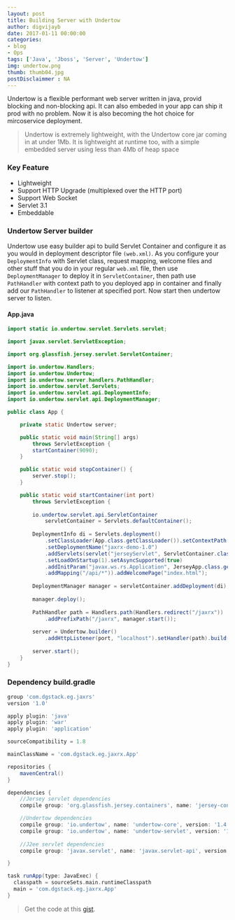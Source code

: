 ```yaml
---
layout: post
title: Building Server with Undertow
author: digvijayb
date: 2017-01-11 00:00:00
categories:
- blog
- Ops
tags: ['Java', 'Jboss', 'Server', 'Undertow']
img: undertow.png
thumb: thumb04.jpg
postDisclaimmer : NA
---
```

Undertow is a flexible performant web server written in java, provid blocking and non-blocking api. It can also embeded in your app can ship it prod with no problem. Now it is also becoming the hot choice for mircoservice deployment. 

> Undertow is extremely lightweight, with the Undertow core jar coming in at under 1Mb. It is lightweight at runtime too, with a simple embedded server using less than 4Mb of heap space

### Key Feature
- Lightweight
- Support HTTP Upgrade (multiplexed over the HTTP port)
- Support Web Socket 
- Servlet 3.1
- Embeddable
<!--more-->

### Undertow Server builder
Undertow use easy builder api to build Servlet Container and configure it as you would in deployment descriptor file `(web.xml)`. As you configure your `DeploymentInfo` with Servlet class, request mapping, welcome files and other stuff that you do in your regular `web.xml` file, then use `DeploymentManager` to deploy it in `ServletContainer`, then path use `PathHandler` with context path to you deployed app in container and finally add our `PathHandler` to listener at specified port. Now start then undertow server to listen.

#### App.java

```java
import static io.undertow.servlet.Servlets.servlet;

import javax.servlet.ServletException;

import org.glassfish.jersey.servlet.ServletContainer;

import io.undertow.Handlers;
import io.undertow.Undertow;
import io.undertow.server.handlers.PathHandler;
import io.undertow.servlet.Servlets;
import io.undertow.servlet.api.DeploymentInfo;
import io.undertow.servlet.api.DeploymentManager;

public class App {

	private static Undertow server;

	public static void main(String[] args) 
        throws ServletException {
		startContainer(9090);
	}

	public static void stopContainer() {
		server.stop();
	}

	public static void startContainer(int port)
        throws ServletException {
        
        io.undertow.servlet.api.ServletContainer 
            servletContainer = Servlets.defaultContainer();
            
        DeploymentInfo di = Servlets.deployment()
            .setClassLoader(App.class.getClassLoader()).setContextPath("/jaxrx")
            .setDeploymentName("jaxrx-demo-1.0")
            .addServlets(servlet("jerseyServlet", ServletContainer.class)
            .setLoadOnStartup(1).setAsyncSupported(true)
            .addInitParam("javax.ws.rs.Application", JerseyApp.class.getName())
            .addMapping("/api/*")).addWelcomePage("index.html");
        
        DeploymentManager manager = servletContainer.addDeployment(di);
        
        manager.deploy();
        
        PathHandler path = Handlers.path(Handlers.redirect("/jaxrx"))
            .addPrefixPath("/jaxrx", manager.start());
            
        server = Undertow.builder()
            .addHttpListener(port, "localhost").setHandler(path).build();
            
        server.start();
    }
}
```


### Dependency build.gradle

```gradle
group 'com.dgstack.eg.jaxrs'
version '1.0'

apply plugin: 'java'
apply plugin: 'war'
apply plugin: 'application'

sourceCompatibility = 1.8

mainClassName = 'com.dgstack.eg.jaxrx.App'

repositories {
    mavenCentral()
}

dependencies {
    //Jersey servlet dependencies
    compile group: 'org.glassfish.jersey.containers', name: 'jersey-container-servlet', version: '2.25'

    //Undertow dependencies
    compile group: 'io.undertow', name: 'undertow-core', version: '1.4.7.Final'
    compile group: 'io.undertow', name: 'undertow-servlet', version: '1.4.7.Final'
    
    //J2ee servlet dependencies
    compile group: 'javax.servlet', name: 'javax.servlet-api', version: '3.1.0'

}

task runApp(type: JavaExec) {
  classpath = sourceSets.main.runtimeClasspath
  main = 'com.dgstack.eg.jaxrx.App'
}
```

> Get the code at this <a href="https://gist.github.com/digvijaybhakuni/dcefe5db113dba29a1022b1000716354" target="_blank"> gist</a>.